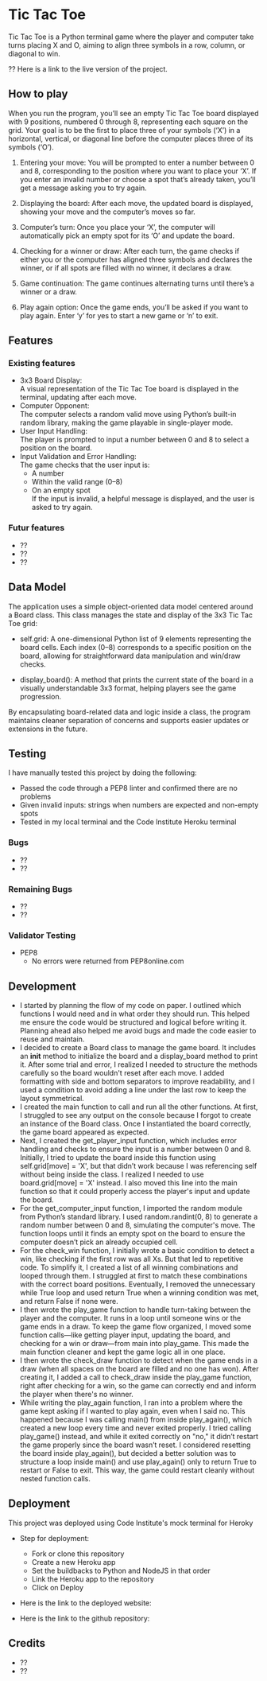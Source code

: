 
# Tic Tac Toe

Tic Tac Toe is a Python terminal game where the player and computer take turns placing X and O, aiming to align three symbols in a row, column, or diagonal to win.

 ?? Here is a link to the live version of the project.

## How to play

When you run the program, you’ll see an empty Tic Tac Toe board displayed with 9 positions, numbered 0 through 8, representing each square on the grid. Your goal is to be the first to place three of your symbols (‘X’) in a horizontal, vertical, or diagonal line before the computer places three of its symbols (‘O’).

1. Entering your move: You will be prompted to enter a number between 0 and 8, corresponding to the position where you want to place your ‘X’. If you enter an invalid number or choose a spot that’s already taken, you’ll get a message asking you to try again.

2. Displaying the board: After each move, the updated board is displayed, showing your move and the computer’s moves so far.

3. Computer’s turn: Once you place your ‘X’, the computer will automatically pick an empty spot for its ‘O’ and update the board.

4. Checking for a winner or draw: After each turn, the game checks if either you or the computer has aligned three symbols and declares the winner, or if all spots are filled with no winner, it declares a draw.

5. Game continuation: The game continues alternating turns until there’s a winner or a draw.

6. Play again option: Once the game ends, you’ll be asked if you want to play again. Enter ‘y’ for yes to start a new game or ‘n’ to exit.

## Features

### Existing features

- 3x3 Board Display:  
A visual representation of the Tic Tac Toe board is displayed in the terminal, updating after each move.
- Computer Opponent:  
The computer selects a random valid move using Python’s built-in random library, making the game playable in single-player mode.
- User Input Handling:  
The player is prompted to input a number between 0 and 8 to select a position on the board.
- Input Validation and Error Handling:  
The game checks that the user input is:  
   - A number
   - Within the valid range (0–8)
   - On an empty spot  
   If the input is invalid, a helpful message is displayed, and the user is asked to try again.

### Futur features
 
- ??
- ??
- ??

## Data Model

The application uses a simple object-oriented data model centered around a Board class. This class manages the state and display of the 3x3 Tic Tac Toe grid:

- self.grid: A one-dimensional Python list of 9 elements representing the board cells. Each index (0–8) corresponds to a specific position on the board, allowing for straightforward data manipulation and win/draw checks.

- display_board(): A method that prints the current state of the board in a visually understandable 3x3 format, helping players see the game progression.

By encapsulating board-related data and logic inside a class, the program maintains cleaner separation of concerns and supports easier updates or extensions in the future.

## Testing

I have manually tested this project by doing the following: 

- Passed the code through a PEP8 linter and confirmed there are no problems
- Given invalid inputs: strings when numbers are expected and non-empty spots
- Tested in my local terminal and the Code Institute Heroku terminal

### Bugs

- ??
- ??

### Remaining Bugs

- ??
- ??

### Validator Testing

- PEP8
   - No errors were returned from PEP8online.com

## Development

- I started by planning the flow of my code on paper. I outlined which functions I would need and in what order they should run. This helped me ensure the code would be structured and logical before writing it. Planning ahead also helped me avoid bugs and made the code easier to reuse and maintain.
- I decided to create a Board class to manage the game board. It includes an __init__ method to initialize the board and a display_board method to print it. After some trial and error, I realized I needed to structure the methods carefully so the board wouldn't reset after each move. I added formatting with side and bottom separators to improve readability, and I used a condition to avoid adding a line under the last row to keep the layout symmetrical.
- I created the main function to call and run all the other functions. At first, I struggled to see any output on the console because I forgot to create an instance of the Board class. Once I instantiated the board correctly, the game board appeared as expected.
- Next, I created the get_player_input function, which includes error handling and checks to ensure the input is a number between 0 and 8. Initially, I tried to update the board inside this function using self.grid[move] = 'X', but that didn’t work because I was referencing self without being inside the class. I realized I needed to use board.grid[move] = 'X' instead. I also moved this line into the main function so that it could properly access the player's input and update the board.
- For the get_computer_input function, I imported the random module from Python’s standard library. I used random.randint(0, 8) to generate a random number between 0 and 8, simulating the computer's move. The function loops until it finds an empty spot on the board to ensure the computer doesn’t pick an already occupied cell.
- For the check_win function, I initially wrote a basic condition to detect a win, like checking if the first row was all Xs. But that led to repetitive code. To simplify it, I created a list of all winning combinations and looped through them. I struggled at first to match these combinations with the correct board positions. Eventually, I removed the unnecessary while True loop and used return True when a winning condition was met, and return False if none were.
- I then wrote the play_game function to handle turn-taking between the player and the computer. It runs in a loop until someone wins or the game ends in a draw. To keep the game flow organized, I moved some function calls—like getting player input, updating the board, and checking for a win or draw—from main into play_game. This made the main function cleaner and kept the game logic all in one place.
- I then wrote the check_draw function to detect when the game ends in a draw (when all spaces on the board are filled and no one has won). After creating it, I added a call to check_draw inside the play_game function, right after checking for a win, so the game can correctly end and inform the player when there's no winner.
- While writing the play_again function, I ran into a problem where the game kept asking if I wanted to play again, even when I said no. This happened because I was calling main() from inside play_again(), which created a new loop every time and never exited properly. I tried calling play_game() instead, and while it exited correctly on "no," it didn’t restart the game properly since the board wasn’t reset. I considered resetting the board inside play_again(), but decided a better solution was to structure a loop inside main() and use play_again() only to return True to restart or False to exit. This way, the game could restart cleanly without nested function calls.

## Deployment

This project was deployed using Code Institute's mock terminal for Heroky

- Step for deployment:
   - Fork or clone this repository
   - Create a new Heroku app
   - Set the buildbacks to Python and NodeJS in that order
   - Link the Heroku app to the repository
   - Click on Deploy

- Here is the link to the deployed website: 
- Here is the link to the github repository:

## Credits

- ??
- ??
